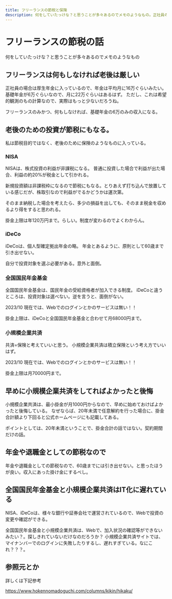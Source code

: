 ```yaml
---
title: フリーランスの節税と保険
description: 何をしていたっけな？と思うことが多々あるのでメモのようなもの。正社員の場合は厚生年金に入っているので、年金は平均月に16万ぐらいみたい。
---
```


# フリーランスの節税の話

何をしていたっけな？と思うことが多々あるのでメモのようなもの

## フリーランスは何もしなければ老後は厳しい

正社員の場合は厚生年金に入っているので、年金は平均月に16万ぐらいみたい。基礎年金が6万ぐらいなので、月に22万ぐらいはあるはず。
ただし、これは希望的観測のもの計算なので、実際はもっと少ないだろうね。

フリーランスのみかつ、何もしなければ、基礎年金の6万のみの収入になる。

## 老後のための投資が節税にもなる。

私は節税目的ではなく、老後のために保険のようなものに入っている。

### NISA

NISAは、株式投資の利益が非課税になる。
普通に投資した場合で利益が出た場合、利益の約20%が税金として引かれる。

新規投資額は非課税枠になるので節税にもなる。とりあえず打ち込んで放置している感じだが、株取引なので利益がでるかどうかは運次第。

そのまま納税した場合を考えたら、多少の損益を出しても、そのまま税金を収めるより得をすると思われる。

掛金上限は年120万円まで。らしい。制度が変わるのでよくわからん。

### iDeCo

iDeCoは、個人型確定拠出年金の略。
年金とあるように、原則として60歳まで引き出せない。

自分で投資対象を選ぶ必要がある。意外と面倒。

### 全国国民年金基金

全国国民年金基金は、国民年金の受給資格者が加入できる制度。
iDeCoと違うところは、投資対象は選べない。逆を言うと、面倒がない。

2023/10 現在では、Webでのログインとかのサービスは無い！！

掛金上限は、iDeCoと全国国民年金基金と合わせて月68000円まで。

### 小規模企業共済

共済=保険と考えていいと思う。
小規模企業共済は積立保険という考え方でいいはず。

2023/10 現在では、Webでのログインとかのサービスは無い！！

掛金上限は月70000円まで。

## 早めに小規模企業共済をしてればよかったと後悔

小規模企業共済は、最小掛金が月1000円からなので、早めに始めておけばよかったと後悔している。
なぜならば、20年未満で任意解約を行った場合に、掛金合計額より下回ると公式ホームページにも記載してある。

ポイントとしては、20年未満ということで、掛金合計の話ではない。契約期間だけの話。

## 年金や退職金としての節税なので

年金や退職金としての節税なので、60歳までには引き出せない。と思ったほうが良い。収入にあった掛け金にするべし。

## 全国国民年金基金と小規模企業共済はIT化に遅れている

NISA、iDeCoは、様々な銀行や証券会社で運営されているので、Webで投資の変更や確認ができる。

全国国民年金基金と小規模企業共済は、Webで、加入状況の確認等ができないみたい？。探しきれていないだけなのだろうか？
小規模企業共済サイトでは、マイナンバーでのログインに失敗したりするし、遅れすぎている。なにこれ？？？。

## 参照元とか

詳しくは下記参考

<https://www.hokennomadoguchi.com/columns/kikin/hikaku/>

